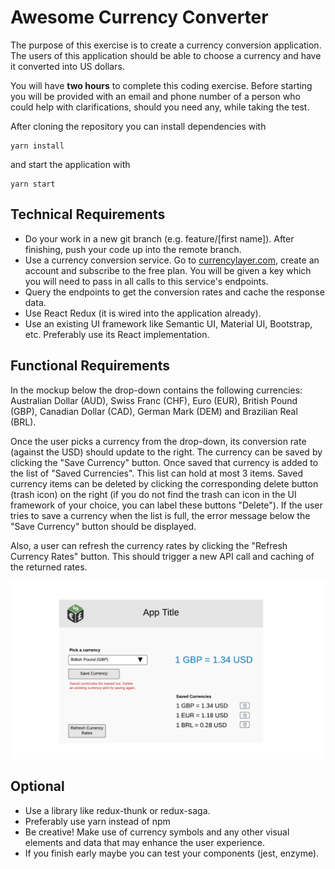 # Awesome Currency Converter

The purpose of this exercise is to create a currency conversion application. The users of this application should be able to choose a currency and have it converted into US dollars.

You will have **two hours** to complete this coding exercise. Before starting you will be provided with an email and phone number of a person who could help with clarifications, should you need any, while taking the test.

After cloning the repository you can install dependencies with
```
yarn install
```
and start the application with
```
yarn start
```


## Technical Requirements

* Do your work in a new git branch (e.g. feature/[first name]). After finishing, push your code up into the remote branch.
* Use a currency conversion service. Go to <a href='https://currencylayer.com/' target='_blank'>currencylayer.com</a>, create an account and subscribe to the free plan. You will be given a key which you will need to pass in all calls to this service's endpoints.
* Query the endpoints to get the conversion rates and cache the response data. 
* Use React Redux (it is wired into the application already).
* Use an existing UI framework like Semantic UI, Material UI, Bootstrap, etc. Preferably use its React implementation.

## Functional Requirements
In the mockup below the drop-down contains the following currencies: Australian Dollar (AUD), Swiss Franc (CHF), Euro (EUR), British Pound (GBP), Canadian Dollar (CAD), German Mark (DEM) and Brazilian Real (BRL).

Once the user picks a currency from the drop-down, its conversion rate (against the USD) should update to the right. The currency can be saved by clicking the "Save Currency" button. Once saved that currency is added to the list of "Saved Currencies". This list can hold at most 3 items. Saved currency items can be deleted by clicking the corresponding delete button (trash icon) on the right (if you do not find the trash can icon in the UI framework of your choice, you can  label these buttons "Delete"). If the user tries to save a currency when the list is full, the error message below the "Save Currency" button should be displayed.

Also, a user can refresh the currency rates by clicking the "Refresh Currency Rates" button. This should trigger a new API call and caching of the returned rates.

![UI Mockup](./docs/Currency%20Converter%20Mockup.png "UI Mockup")


## Optional
* Use a library like redux-thunk or redux-saga.
* Preferably use yarn instead of npm
* Be creative! Make use of currency symbols and any other visual elements and data that may enhance the user experience.
* If you finish early maybe you can test your components (jest, enzyme).